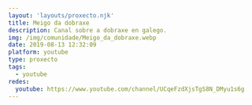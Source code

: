 ```yaml
---
layout: 'layouts/proxecto.njk'
title: Meigo da dobraxe
description: Canal sobre a dobraxe en galego.
img: /img/comunidade/Meigo_da_dobraxe.webp
date: 2019-08-13 12:32:09
platform: youtube
type: proxecto
tags:
  - youtube
redes:
  youtube: https://www.youtube.com/channel/UCqeFzdXjsTgS8N_DMyu1s6g
---
```

